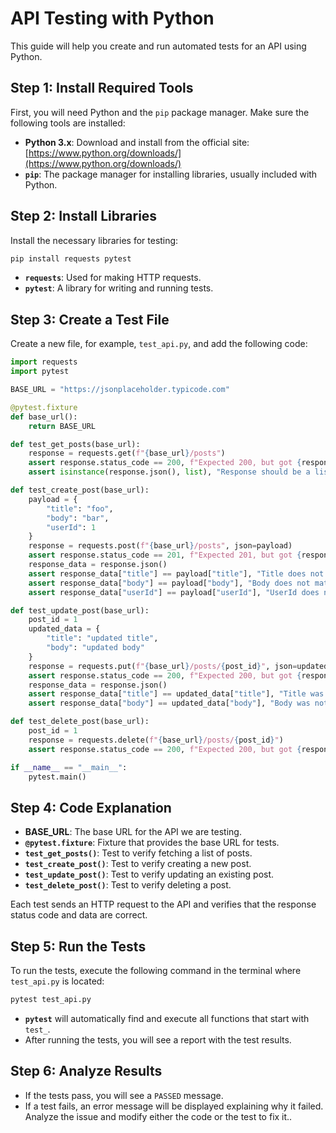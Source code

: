 # API Testing with Python

This guide will help you create and run automated tests for an API using Python.

## Step 1: Install Required Tools
First, you will need Python and the `pip` package manager. Make sure the following tools are installed:

- **Python 3.x**: Download and install from the official site: [https://www.python.org/downloads/](https://www.python.org/downloads/)
- **`pip`**: The package manager for installing libraries, usually included with Python.

## Step 2: Install Libraries
Install the necessary libraries for testing:

```bash
pip install requests pytest
```
- **`requests`**: Used for making HTTP requests.
- **`pytest`**: A library for writing and running tests.

## Step 3: Create a Test File
Create a new file, for example, `test_api.py`, and add the following code:

```python
import requests
import pytest

BASE_URL = "https://jsonplaceholder.typicode.com"

@pytest.fixture
def base_url():
    return BASE_URL

def test_get_posts(base_url):
    response = requests.get(f"{base_url}/posts")
    assert response.status_code == 200, f"Expected 200, but got {response.status_code}"
    assert isinstance(response.json(), list), "Response should be a list"

def test_create_post(base_url):
    payload = {
        "title": "foo",
        "body": "bar",
        "userId": 1
    }
    response = requests.post(f"{base_url}/posts", json=payload)
    assert response.status_code == 201, f"Expected 201, but got {response.status_code}"
    response_data = response.json()
    assert response_data["title"] == payload["title"], "Title does not match"
    assert response_data["body"] == payload["body"], "Body does not match"
    assert response_data["userId"] == payload["userId"], "UserId does not match"

def test_update_post(base_url):
    post_id = 1
    updated_data = {
        "title": "updated title",
        "body": "updated body"
    }
    response = requests.put(f"{base_url}/posts/{post_id}", json=updated_data)
    assert response.status_code == 200, f"Expected 200, but got {response.status_code}"
    response_data = response.json()
    assert response_data["title"] == updated_data["title"], "Title was not updated correctly"
    assert response_data["body"] == updated_data["body"], "Body was not updated correctly"

def test_delete_post(base_url):
    post_id = 1
    response = requests.delete(f"{base_url}/posts/{post_id}")
    assert response.status_code == 200, f"Expected 200, but got {response.status_code}"

if __name__ == "__main__":
    pytest.main()
```

## Step 4: Code Explanation
- **BASE_URL**: The base URL for the API we are testing.
- **`@pytest.fixture`**: Fixture that provides the base URL for tests.
- **`test_get_posts()`**: Test to verify fetching a list of posts.
- **`test_create_post()`**: Test to verify creating a new post.
- **`test_update_post()`**: Test to verify updating an existing post.
- **`test_delete_post()`**: Test to verify deleting a post.

Each test sends an HTTP request to the API and verifies that the response status code and data are correct.

## Step 5: Run the Tests
To run the tests, execute the following command in the terminal where `test_api.py` is located:

```bash
pytest test_api.py
```
- **`pytest`** will automatically find and execute all functions that start with `test_`.
- After running the tests, you will see a report with the test results.

## Step 6: Analyze Results
- If the tests pass, you will see a `PASSED` message.
- If a test fails, an error message will be displayed explaining why it failed. Analyze the issue and modify either the code or the test to fix it..
